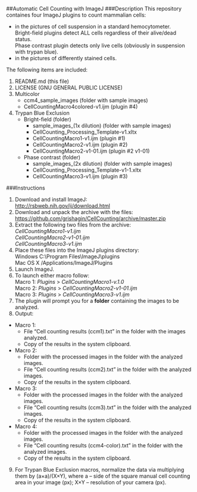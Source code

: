 ##Automatic Cell Counting with ImageJ
###Description
This repository containes four ImageJ plugins to count mammalian cells:  
+ in the pictures of cell suspension in a standard hemocytometer.   
Bright-field plugins detect ALL cells regardless of their alive/dead status.    
Phase contrast plugin detects only live cells (obviously in suspension with trypan blue).
+ in the pictures of differently stained cells.

The following items are included:

1. README.md  (this file)
2. LICENSE  (GNU GENERAL PUBLIC LICENSE)
3. Multicolor
	- ccm4_sample_images  (folder with sample images)
	- CellCountingMacro4colored-v1.ijm    (plugin #4)
4. Trypan Blue Exclusion  
	+ Bright-field (folder)
		- sample_images_(1x dilution)  (folder with sample images)    
		- CellCounting_Processing_Template-v1.xltx   
		- CellCountingMacro1-v1.ijm    (plugin #1)   
		- CellCountingMacro2-v1.ijm    (plugin #2)   
		- CellCountingMacro2-v1-01.ijm (plugin #2 v1-01)      
	+ Phase contrast (folder)   
		- sample_images_(2x dilution)  (folder with sample images)   
		- CellCounting_Processing_Template-v1-1.xltx   
		- CellCountingMacro3-v1.ijm    (plugin #3)   

###Instructions
1. Download and install ImageJ:  
http://rsbweb.nih.gov/ij/download.html
2. Download and unpack the archive with the files:  
https://github.com/grishagin/CellCounting/archive/master.zip
3. Extract the following two files from the archive:  
    _CellCountingMacro1-v1.ijm_  
    _CellCountingMacro2-v1-01.ijm_   
	_CellCountingMacro3-v1.ijm_  
4. Place these files into the ImageJ plugins directory:  
Windows   C:\Program Files\ImageJ\plugins  
Mac OS X	/Applications/ImageJ/Plugins  
5. Launch ImageJ.
6. To launch either macro follow:  
    Macro 1: _Plugins_ > _CellCountingMacro1-v.1.0_  
    Macro 2: _Plugins_ > _CellCountingMacro2-v1-01.ijm_   
	Macro 3: _Plugins_ > _CellCountingMacro3-v1.ijm_ 
7. The plugin will prompt you for a **folder** containing the images to be analyzed.
8. Output:
  +	Macro 1:
    + File “Cell counting results (ccm1).txt” in the folder with the images analyzed.
    + Copy of the results in the system clipboard.
  +	Macro 2:
    + Folder with the processed images in the folder with the analyzed images.
    + File “Cell counting results (ccm2).txt” in the folder with the analyzed images.
    + Copy of the results in the system clipboard.
  +	Macro 3:
    + Folder with the processed images in the folder with the analyzed images.
    + File “Cell counting results (ccm3).txt” in the folder with the analyzed images.
    + Copy of the results in the system clipboard.
 +	Macro 4:
    + Folder with the processed images in the folder with the analyzed images.
    + File “Cell counting results (ccm4-color).txt” in the folder with the analyzed images.
    + Copy of the results in the system clipboard.
9. For Trypan Blue Exclusion macros, normalize the data via multiplying them by (a×a)/(X×Y), where a – side of the square manual cell counting area in your image (px); X×Y – resolution of your camera (px).
